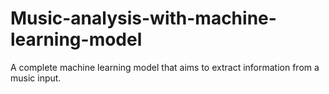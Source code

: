 # Music-analysis-with-machine-learning-model
A complete machine learning model that aims to extract information from a music input.
